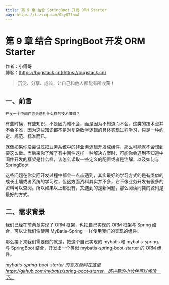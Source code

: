 ```yaml
---
title: 第 9 章 结合 SpringBoot 开发 ORM Starter
pay: https://t.zsxq.com/0cyQ7lnxA
---
```


# 第 9 章 结合 SpringBoot 开发 ORM Starter

作者：小傅哥
<br/>博客：[https://bugstack.cn](https://bugstack.cn)

>沉淀、分享、成长，让自己和他人都能有所收获！

## 一、前言

`开发一个中间件你会遇到什么样的技术障碍？`

有些时候，有些知识，不是因为难不会，而是因为不知道而不会。这类的技术点并不会多难，因为这些知识都不是对复杂数学逻辑的具体实现过程学习，只是一种约定、规范、标准而已。

就像如果你没尝试过把业务系统中的非业务逻辑开发成组件，那么可能就不会想到要这么做。当后来你了解了有中间件这样一种解决方案时，可能你会遇到不知道中间件开发的框架是什么样，该怎么读取一些定义的配置或者是注解，以及如何与 SpringBoot 

这些问题在你实际开发过程中都会一点点遇到，其实最好的学习方式的是有类似的成长土壤或者系统的学习过，但这方面资料其实并不多，它不像业务开发有很多的资料可以查阅。所以如果以上都没有，又遇到的是新问题，那么阅读同类的源码是最好的方式。

## 二、需求背景

我们已经在前两章实现了 ORM 框架，也把自己实现的 ORM 框架与 Spring 结合，可以让我们像使用 MyBatis-Spring 一样使用我们的实现的组件。

那么接下来我们需要做的就是，把这个自己实现的 mybatis 和 mybatis-spring，与 SpringBoot 结合，开发出一个类似 mybatis-spring-boot-starter 的 ORM 组件。

*mybatis-spring-boot-starter 的官方源码在这里 https://github.com/mybatis/spring-boot-starter，感兴趣的小伙伴可以阅读一下。* 